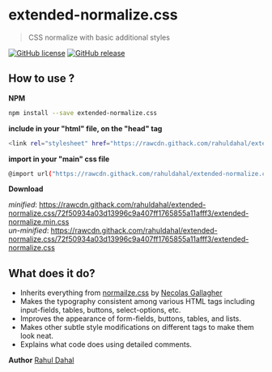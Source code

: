 # extended-normalize.css

> CSS normalize with basic additional styles

[![GitHub license](https://img.shields.io/badge/license-MIT-green)](https://github.com/rahuldahal/extended-normalize.css/blob/master/LICENSE)
[![GitHub release](https://img.shields.io/badge/release-v1.0.4-blue)](https://www.npmjs.com/package/extended-normalize.css)



## How to use ?

**NPM**

```sh
npm install --save extended-normalize.css
```

**include in your "html" file, on the "head" tag**

```sh
<link rel="stylesheet" href="https://rawcdn.githack.com/rahuldahal/extended-normalize.css/72f50934a03d13996c9a407ff1765855a11afff3/extended-normalize.min.css">
```

**import in your "main" css file**

```sh
@import url("https://rawcdn.githack.com/rahuldahal/extended-normalize.css/72f50934a03d13996c9a407ff1765855a11afff3/extended-normalize.min.css");
```

**Download**

*minified*: https://rawcdn.githack.com/rahuldahal/extended-normalize.css/72f50934a03d13996c9a407ff1765855a11afff3/extended-normalize.min.css <br />
*un-minified*: https://rawcdn.githack.com/rahuldahal/extended-normalize.css/72f50934a03d13996c9a407ff1765855a11afff3/extended-normalize.css

## What does it do?

* Inherits everything from [normailze.css](http://necolas.github.io/normalize.css/) by [Necolas Gallagher](http://nicolasgallagher.com/)
* Makes the typography consistent among various HTML tags including input-fields, tables, buttons, select-options, etc.
* Improves the appearance of form-fields, buttons, tables, and lists.
* Makes other subtle style modifications on different tags to make them look neat.
* Explains what code does using detailed comments.

**Author**
[Rahul Dahal](http://rahudahal.com.np)

